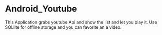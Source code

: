 # Android_Youtube

This Application grabs youtube Api and show the list and let you play it. Use SQLlite for offline storage and you can favorite an a video. 

